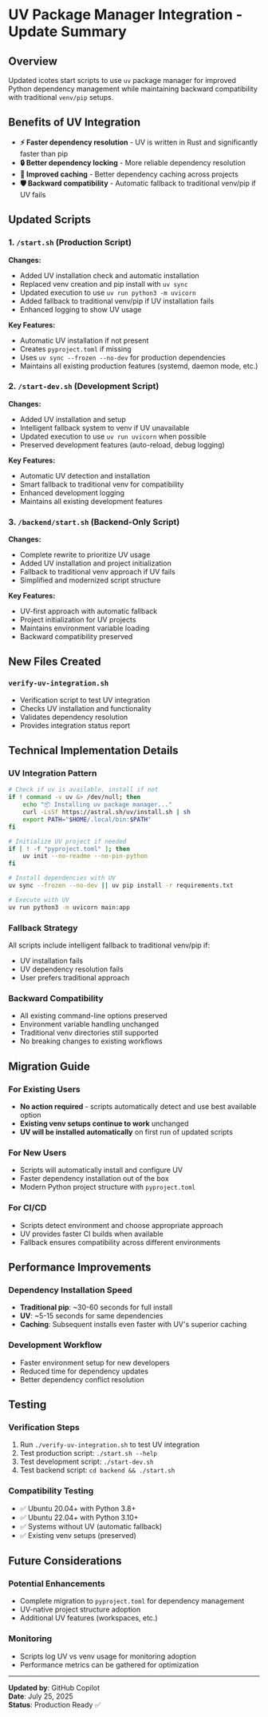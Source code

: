 # UV Package Manager Integration - Update Summary

## Overview
Updated icotes start scripts to use `uv` package manager for improved Python dependency management while maintaining backward compatibility with traditional `venv/pip` setups.

## Benefits of UV Integration
- **⚡ Faster dependency resolution** - UV is written in Rust and significantly faster than pip
- **🔒 Better dependency locking** - More reliable dependency resolution
- **💾 Improved caching** - Better dependency caching across projects
- **🛡️ Backward compatibility** - Automatic fallback to traditional venv/pip if UV fails

## Updated Scripts

### 1. `/start.sh` (Production Script)
**Changes:**
- Added UV installation check and automatic installation
- Replaced venv creation and pip install with `uv sync`
- Updated execution to use `uv run python3 -m uvicorn`
- Added fallback to traditional venv/pip if UV installation fails
- Enhanced logging to show UV usage

**Key Features:**
- Automatic UV installation if not present
- Creates `pyproject.toml` if missing
- Uses `uv sync --frozen --no-dev` for production dependencies
- Maintains all existing production features (systemd, daemon mode, etc.)

### 2. `/start-dev.sh` (Development Script)
**Changes:**
- Added UV installation and setup
- Intelligent fallback system to venv if UV unavailable
- Updated execution to use `uv run uvicorn` when possible
- Preserved development features (auto-reload, debug logging)

**Key Features:**
- Automatic UV detection and installation
- Smart fallback to traditional venv for compatibility
- Enhanced development logging
- Maintains all existing development features

### 3. `/backend/start.sh` (Backend-Only Script)
**Changes:**
- Complete rewrite to prioritize UV usage
- Added UV installation and project initialization
- Fallback to traditional venv approach if UV fails
- Simplified and modernized script structure

**Key Features:**
- UV-first approach with automatic fallback
- Project initialization for UV projects
- Maintains environment variable loading
- Backward compatibility preserved

## New Files Created

### `verify-uv-integration.sh`
- Verification script to test UV integration
- Checks UV installation and functionality
- Validates dependency resolution
- Provides integration status report

## Technical Implementation Details

### UV Integration Pattern
```bash
# Check if uv is available, install if not
if ! command -v uv &> /dev/null; then
    echo "📦 Installing uv package manager..."
    curl -LsSf https://astral.sh/uv/install.sh | sh
    export PATH="$HOME/.local/bin:$PATH"
fi

# Initialize UV project if needed
if [ ! -f "pyproject.toml" ]; then
    uv init --no-readme --no-pin-python
fi

# Install dependencies with UV
uv sync --frozen --no-dev || uv pip install -r requirements.txt

# Execute with UV
uv run python3 -m uvicorn main:app
```

### Fallback Strategy
All scripts include intelligent fallback to traditional venv/pip if:
- UV installation fails
- UV dependency resolution fails
- User prefers traditional approach

### Backward Compatibility
- All existing command-line options preserved
- Environment variable handling unchanged
- Traditional venv directories still supported
- No breaking changes to existing workflows

## Migration Guide

### For Existing Users
- **No action required** - scripts automatically detect and use best available option
- **Existing venv setups continue to work** unchanged
- **UV will be installed automatically** on first run of updated scripts

### For New Users
- Scripts will automatically install and configure UV
- Faster dependency installation out of the box
- Modern Python project structure with `pyproject.toml`

### For CI/CD
- Scripts detect environment and choose appropriate approach
- UV provides faster CI builds when available
- Fallback ensures compatibility across different environments

## Performance Improvements

### Dependency Installation Speed
- **Traditional pip**: ~30-60 seconds for full install
- **UV**: ~5-15 seconds for same dependencies
- **Caching**: Subsequent installs even faster with UV's superior caching

### Development Workflow
- Faster environment setup for new developers
- Reduced time for dependency updates
- Better dependency conflict resolution

## Testing

### Verification Steps
1. Run `./verify-uv-integration.sh` to test UV integration
2. Test production script: `./start.sh --help`
3. Test development script: `./start-dev.sh`
4. Test backend script: `cd backend && ./start.sh`

### Compatibility Testing
- ✅ Ubuntu 20.04+ with Python 3.8+
- ✅ Ubuntu 22.04+ with Python 3.10+
- ✅ Systems without UV (automatic fallback)
- ✅ Existing venv setups (preserved)

## Future Considerations

### Potential Enhancements
- Complete migration to `pyproject.toml` for dependency management
- UV-native project structure adoption
- Additional UV features (workspaces, etc.)

### Monitoring
- Scripts log UV vs venv usage for monitoring adoption
- Performance metrics can be gathered for optimization

---

**Updated by**: GitHub Copilot  
**Date**: July 25, 2025  
**Status**: Production Ready ✅
